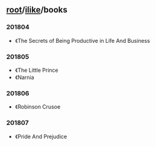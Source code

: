 ## [root](../README.md)/[ilike](README.md)/books
### 201804
* 《The Secrets of Being Productive in Life And Business

### 201805
* 《The Little Prince
* 《Narnia

### 201806
* 《Robinson Crusoe

### 201807
* 《Pride And Prejudice


